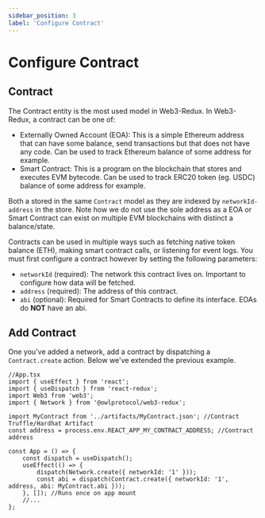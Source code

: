 ```yaml
---
sidebar_position: 3
label: 'Configure Contract'
---
```


# Configure Contract

## Contract

The Contract entity is the most used model in Web3-Redux. In Web3-Redux, a contract can be one of:

-   Externally Owned Account (EOA): This is a simple Ethereum address that can have some balance, send transactions but that does not have any code. Can be used to track Ethereum balance of some address for example.
-   Smart Contract: This is a program on the blockchain that stores and executes EVM bytecode. Can be used to track ERC20 token (eg. USDC) balance of some address for example.

Both a stored in the same `Contract` model as they are indexed by `networkId-address` in the store. Note how we do not use the sole address as a EOA or Smart Contract can exist on multiple EVM blockchains with distinct a balance/state.

Contracts can be used in multiple ways such as fetching native token balance (ETH), making smart contract calls, or listening for event logs. You must first configure a contract however by setting the following parameters:

-   `networkId` (required): The network this contract lives on. Important to configure how data will be fetched.
-   `address` (required): The address of this contract.
-   `abi` (optional): Required for Smart Contracts to define its interface. EOAs do **NOT** have an abi.

## Add Contract

One you've added a network, add a contract by dispatching a `Contract.create` action.
Below we've extended the previous example.

```tsx
//App.tsx
import { useEffect } from 'react';
import { useDispatch } from 'react-redux';
import Web3 from 'web3';
import { Network } from '@owlprotocol/web3-redux';

import MyContract from '../artifacts/MyContract.json'; //Contract Truffle/Hardhat Artifact
const address = process.env.REACT_APP_MY_CONTRACT_ADDRESS; //Contract address

const App = () => {
    const dispatch = useDispatch();
    useEffect(() => {
        dispatch(Network.create({ networkId: '1' }));
        const abi = dispatch(Contract.create({ networkId: '1', address, abi: MyContract.abi }));
    }, []); //Runs once on app mount
    //...
};
```
